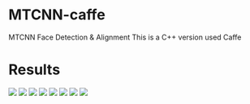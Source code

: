 # MTCNN-caffe
MTCNN Face Detection &amp; Alignment
This is a C++ version used Caffe
# Results
![](https://github.com/blankWorld/MTCNN-caffe/tree/master/img/mtcnn-fddb.bmp)
![](https://github.com/blankWorld/MTCNN-caffe/tree/master/img/_res_0_Parade_marchingband_1_364.jpg)
![](https://github.com/blankWorld/MTCNN-caffe/tree/master/img/_res_0_Parade_marchingband_1_408.jpg)
![](https://github.com/blankWorld/MTCNN-caffe/tree/master/img/_res_img_78.jpg)
![](https://github.com/blankWorld/MTCNN-caffe/tree/master/img/_res_img_534.jpg)
![](https://github.com/blankWorld/MTCNN-caffe/tree/master/img/_res_img_561.jpg)
![](https://github.com/blankWorld/MTCNN-caffe/tree/master/img/_res_img_591.jpg)
![](https://github.com/blankWorld/MTCNN-caffe/tree/master/img/_res_img_769.jpg)
